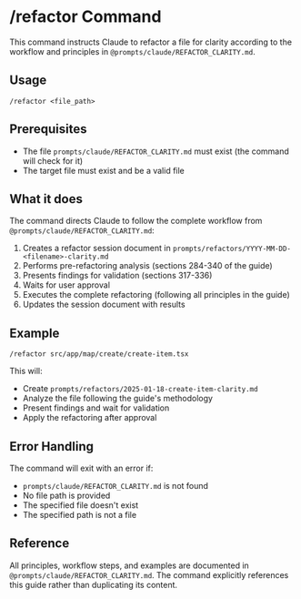 # /refactor Command

This command instructs Claude to refactor a file for clarity according to the workflow and principles in `@prompts/claude/REFACTOR_CLARITY.md`.

## Usage
```
/refactor <file_path>
```

## Prerequisites
- The file `prompts/claude/REFACTOR_CLARITY.md` must exist (the command will check for it)
- The target file must exist and be a valid file

## What it does
The command directs Claude to follow the complete workflow from `@prompts/claude/REFACTOR_CLARITY.md`:

1. Creates a refactor session document in `prompts/refactors/YYYY-MM-DD-<filename>-clarity.md`
2. Performs pre-refactoring analysis (sections 284-340 of the guide)
3. Presents findings for validation (sections 317-336)
4. Waits for user approval
5. Executes the complete refactoring (following all principles in the guide)
6. Updates the session document with results

## Example
```
/refactor src/app/map/create/create-item.tsx
```

This will:
- Create `prompts/refactors/2025-01-18-create-item-clarity.md`
- Analyze the file following the guide's methodology
- Present findings and wait for validation
- Apply the refactoring after approval

## Error Handling
The command will exit with an error if:
- `prompts/claude/REFACTOR_CLARITY.md` is not found
- No file path is provided
- The specified file doesn't exist
- The specified path is not a file

## Reference
All principles, workflow steps, and examples are documented in `@prompts/claude/REFACTOR_CLARITY.md`. The command explicitly references this guide rather than duplicating its content.
